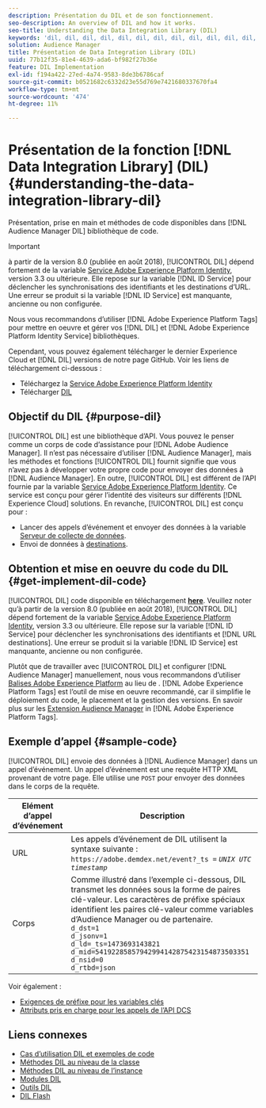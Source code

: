 ```yaml
---
description: Présentation du DIL et de son fonctionnement.
seo-description: An overview of DIL and how it works.
seo-title: Understanding the Data Integration Library (DIL)
keywords: 'dil, dil, dil, dil, dil, dil, dil, dil, dil, dil, dil, dil, dil, dil, dil, dil, dil, dil, dil, dil, dil, dil, dil, dil, dil, dil, dil, dil, dil, dil, dil, dil, dil, dil l, '
solution: Audience Manager
title: Présentation de Data Integration Library (DIL)
uuid: 77b12f35-81e4-4639-ada6-bf982f27b36e
feature: DIL Implementation
exl-id: f194a422-27ed-4a74-9583-8de3b6786caf
source-git-commit: b0521682c6332d23e55d769e7421680337670fa4
workflow-type: tm+mt
source-wordcount: '474'
ht-degree: 11%

---
```


# Présentation de la fonction [!DNL Data Integration Library] (DIL){#understanding-the-data-integration-library-dil}

Présentation, prise en main et méthodes de code disponibles dans [!DNL Audience Manager DIL] bibliothèque de code.

>[!IMPORTANT]
>
>à partir de la version 8.0 (publiée en août 2018), [!UICONTROL DIL] dépend fortement de la variable [Service Adobe Experience Platform Identity](https://experienceleague.adobe.com/docs/id-service/using/home.html), version 3.3 ou ultérieure. Elle repose sur la variable [!DNL ID Service] pour déclencher les synchronisations des identifiants et les destinations d’URL. Une erreur se produit si la variable [!DNL ID Service] est manquante, ancienne ou non configurée.
>
>Nous vous recommandons d’utiliser [!DNL Adobe Experience Platform Tags] pour mettre en oeuvre et gérer vos [!DNL DIL] et [!DNL Adobe Experience Platform Identity Service] bibliothèques.

Cependant, vous pouvez également télécharger le dernier Experience Cloud et [!DNL DIL] versions de notre page GitHub. Voir les liens de téléchargement ci-dessous :

* Téléchargez la [Service Adobe Experience Platform Identity](https://github.com/Adobe-Marketing-Cloud/id-service/releases)
* Télécharger [DIL](https://github.com/Adobe-Marketing-Cloud/dil/releases)

## Objectif du DIL {#purpose-dil}

[!UICONTROL DIL] est une bibliothèque d’API. Vous pouvez le penser comme un corps de code d’assistance pour [!DNL Adobe Audience Manager]. Il n’est pas nécessaire d’utiliser [!DNL Audience Manager], mais les méthodes et fonctions [!UICONTROL DIL] fournit signifie que vous n’avez pas à développer votre propre code pour envoyer des données à [!DNL Audience Manager]. En outre, [!UICONTROL DIL] est différent de l’API fournie par la variable [Service Adobe Experience Platform Identity](https://experienceleague.adobe.com/docs/id-service/using/home.html). Ce service est conçu pour gérer l’identité des visiteurs sur différents [!DNL Experience Cloud] solutions. En revanche, [!UICONTROL DIL] est conçu pour :

* Lancer des appels d’événement et envoyer des données à la variable [Serveur de collecte de données](../reference/system-components/components-data-collection.md).
* Envoi de données à [destinations](../features/destinations/destinations.md).

## Obtention et mise en oeuvre du code du DIL {#get-implement-dil-code}

[!UICONTROL DIL] code disponible en téléchargement **[here](https://github.com/Adobe-Marketing-Cloud/dil/releases)**. Veuillez noter qu’à partir de la version 8.0 (publiée en août 2018), [!UICONTROL DIL] dépend fortement de la variable [Service Adobe Experience Platform Identity](https://experienceleague.adobe.com/docs/id-service/using/home.html), version 3.3 ou ultérieure. Elle repose sur la variable [!DNL ID Service] pour déclencher les synchronisations des identifiants et [!DNL URL destinations]. Une erreur se produit si la variable [!DNL ID Service] est manquante, ancienne ou non configurée.

Plutôt que de travailler avec [!UICONTROL DIL] et configurer [!DNL Audience Manager] manuellement, nous vous recommandons d’utiliser [Balises Adobe Experience Platform](https://experienceleague.adobe.com/docs/experience-platform/tags/home.html) au lieu de . [!DNL Adobe Experience Platform Tags] est l’outil de mise en oeuvre recommandé, car il simplifie le déploiement du code, le placement et la gestion des versions. En savoir plus sur les [Extension Audience Manager](https://experienceleague.adobe.com/docs/experience-platform/tags/extensions/adobe/audience-manager/overview.html) in [!DNL Adobe Experience Platform Tags].

## Exemple d’appel {#sample-code}

[!UICONTROL DIL] envoie des données à [!DNL Audience Manager] dans un appel d’événement. Un appel d’événement est une requête HTTP XML provenant de votre page. Elle utilise une `POST` pour envoyer des données dans le corps de la requête.

| Elément d’appel d’événement | Description |
|--- |--- |
| URL | Les appels d’événement de DIL utilisent la syntaxe suivante : `https://adobe.demdex.net/event?_ts =` *`UNIX UTC timestamp`* |
| Corps | Comme illustré dans l’exemple ci-dessous, DIL transmet les données sous la forme de paires clé-valeur. Les caractères de préfixe spéciaux identifient les paires clé-valeur comme variables d’Audience Manager ou de partenaire.<br>`d_dst=1`<br>`d_jsonv=1`<br>`d_ld=_ts=1473693143821`<br>`d_mid=54192285857942994142875423154873503351`<br>`d_nsid=0`<br>`d_rtbd=json`<br> |

Voir également :
* [Exigences de préfixe pour les variables clés](../features/traits/trait-variable-prefixes.md)
* [Attributs pris en charge pour les appels de l’API DCS](../api/dcs-intro/dcs-api-reference/dcs-keys.md)

## Liens connexes

* [Cas d’utilisation DIL et exemples de code](/help/using/dil/dil-use-cases.md)
* [Méthodes DIL au niveau de la classe ](/help/using/dil/dil-class-overview/dil-start.md)
* [Méthodes DIL au niveau de l’instance](/help/using/dil/dil-instance-methods.md)
* [Modules DIL](/help/using/dil/dil-modules.md)
* [Outils DIL](/help/using/dil/dil-tools.md)
* [DIL Flash](/help/using/dil/dil-flash.md)
